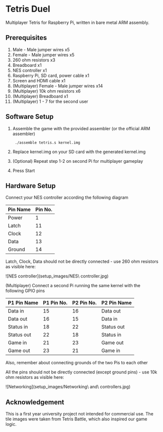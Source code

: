 Tetris Duel
===========

Multiplayer Tetris for Raspberry Pi, written in bare metal ARM assembly.

Prerequisites
-----

1. Male - Male jumper wires x5
2. Female - Male jumper wires x5
3. 260 ohm resistors x3
5. Breadboard x1
4. NES controller x1
6. Raspberry Pi, SD card, power cable x1
7. Screen and HDMI cable x1
8. (Multiplayer) Female - Male jumper wires x14
8. (Multiplayer) 10k ohm resistors x6
8. (Multiplayer) Breadboard x1
8. (Multiplayer) 1 - 7 for the second user 

Software Setup
-----

1. Assemble the game with the provided assembler (or the official ARM assembler)

		./assemble tetris.s kernel.img

2. Replace kernel.img on your SD card with the generated kernel.img
3. (Optional) Repeat step 1-2 on second Pi for multiplayer gameplay
4. Press Start

Hardware Setup
-----

Connect your NES controller according the following diagram

| Pin Name | Pin No. |
|----------|---------|
| Power    | 1       |
| Latch    | 11      |
| Clock    | 12      |
| Data     | 13      |
| Ground   | 14      |

Latch, Clock, Data should not be directly connected - use 260 ohm resistors as visible here:

![NES controller](setup_images/NES\ controller.jpg)

(Multiplayer) Connect a second Pi running the same kernel with the following GPIO pins

| P1 Pin Name | P1 Pin No. | P2 Pin No. | P2 Pin Name |
|-------------|------------|------------|-------------|
| Data in     | 15         | 16         | Data out    |
| Data out    | 16         | 15         | Data in     |
| Status in   | 18         | 22         | Status out  |
| Status out  | 22         | 18         | Status in   |
| Game in     | 21         | 23         | Game out    |
| Game out    | 23         | 21         | Game in     |

Also, remember about connecting grounds of the two Pis to each other

All the pins should not be directly connected (except ground pins) - use 10k ohm resistors as visible here:

![Networking](setup_images/Networking\ and\ controllers.jpg)

Acknowledgement
-----

This is a first year university project not intended for commercial use. The tile images were taken from Tetris Battle, which also inspired our game logic.
